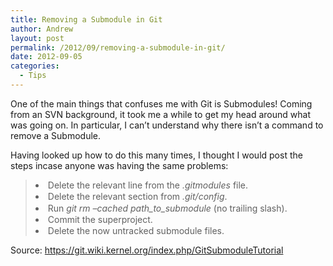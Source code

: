 ```yaml
---
title: Removing a Submodule in Git
author: Andrew
layout: post
permalink: /2012/09/removing-a-submodule-in-git/
date: 2012-09-05
categories:
  - Tips
---
```

One of the main things that confuses me with Git is Submodules! Coming from an SVN background, it took me a while to get my head around what was going on. In particular, I can&#8217;t understand why there isn&#8217;t a command to remove a Submodule.

<!--more-->

Having looked up how to do this many times, I thought I would post the steps incase anyone was having the same problems:

> <li style="margin-bottom: 0.1em;">
>   Delete the relevant line from the <em>.gitmodules</em> file.
> </li>
> <li style="margin-bottom: 0.1em;">
>   Delete the relevant section from <em>.git/config</em>.
> </li>
> <li style="margin-bottom: 0.1em;">
>   Run <em>git rm &#8211;cached path_to_submodule</em> (no trailing slash).
> </li>
> <li style="margin-bottom: 0.1em;">
>   Commit the superproject.
> </li>
> <li style="margin-bottom: 0.1em;">
>   Delete the now untracked submodule files.
> </li>

Source: <a title="Git Submodule Tutorial" href="https://git.wiki.kernel.org/index.php/GitSubmoduleTutorial" target="_blank">https://git.wiki.kernel.org/index.php/GitSubmoduleTutorial</a>
